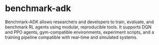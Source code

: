 # benchmark-adk
Benchmark-ADK allows researchers and developers to train, evaluate, and benchmark RL agents using modular, reproducible tools. It supports DQN and PPO agents, gym-compatible environments, experiment scripts, and a training pipeline compatible with real-time and simulated systems.
